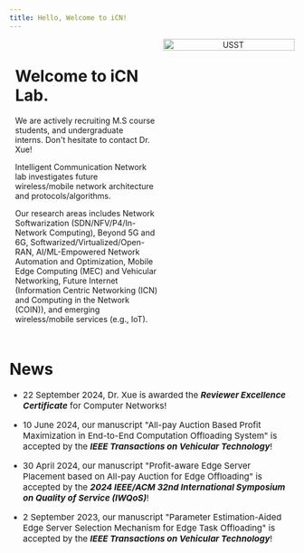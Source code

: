 ```yaml
---
title: Hello, Welcome to iCN!
---
```

<!-- Welcome to iCN! xxxxxxxxxxxxxxxxxxxxxxxxxxxxxxxxxxxxxxxxx.
<div style="text-align: center;">
<img src="./pic/usst.jpg" alt="USST" style="width: 100%;  height: auto; margin: 0 0 10px 0;">
</div> -->

<div style="display: flex; align-items: flex-start;">
    <div style="flex: 1; padding: 10px;">
        <h1>Welcome to iCN Lab.</h1>
        <p>We are actively recruiting M.S course students, and undergraduate interns. Don't hesitate to contact Dr. Xue!</p>
        <p>Intelligent Communication Network lab investigates future wireless/mobile network architecture and protocols/algorithms.</p>
       <p>Our research areas includes Network Softwarization (SDN/NFV/P4/In-Network Computing), Beyond 5G and 6G, Softwarized/Virtualized/Open-RAN, AI/ML-Empowered Network Automation and Optimization, Mobile Edge Computing (MEC) and Vehicular Networking, Future Internet (Information Centric Networking (ICN) and Computing in the Network (COIN)), and emerging wireless/mobile services (e.g., IoT).</p>
    </div>
    <div style="flex: 1; text-align: center;">
        <img src="./pic/usst.jpg" alt="USST" style="width: 100%; max-height: 300px; height: auto;">
    </div>


</div>




# News

- <p style="font-size: 15px;">22 September 2024, Dr. Xue is awarded the <strong><em>Reviewer Excellence Certificate</em></strong> for Computer Networks!</p>

- <p style="font-size: 15px;">10 June 2024, our manuscript "All-pay Auction Based Profit Maximization in End-to-End Computation Offloading System" is accepted by the <strong><em>IEEE Transactions on Vehicular Technology</em></strong>!</p>

- <p style="font-size: 15px;">30 April 2024, our manuscript "Profit-aware Edge Server Placement based on All-pay Auction for Edge Offloading" is accepted by the <strong><em>2024 IEEE/ACM 32nd International Symposium on Quality of Service (IWQoS)</em></strong>!</p>

- <p style="font-size: 15px;">2 September 2023, our manuscript "Parameter Estimation-Aided Edge Server Selection Mechanism for Edge Task Offloading" is accepted by the <strong><em>IEEE Transactions on Vehicular Technology</em></strong>!</p>
<!-- - <p style="font-size: 20px;">2022-09-01: iCN is launched!</p> -->


<!-- ### Create a new post

``` bash
$ hexo new "My New Post"
```

More info: [Writing](https://hexo.io/docs/writing.html)

### Run server

``` bash
$ hexo server
```

More info: [Server](https://hexo.io/docs/server.html)

### Generate static files

``` bash
$ hexo generate
```

More info: [Generating](https://hexo.io/docs/generating.html)

### Deploy to remote sites

``` bash
$ hexo deploy
```

More info: [Deployment](https://hexo.io/docs/one-command-deployment.html) -->
